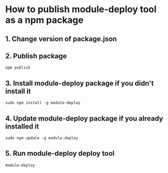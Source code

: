 # How to publish module-deploy tool as a npm package

## 1. Change version of package.json

## 2. Publish package
```
npm publish
```

## 3. Install module-deploy package if you didn't install it
```
sudo npm install -g module-deploy
```

## 4. Update module-deploy package if you already installed it
```
sudo npm update -g module-deploy
```

## 5. Run module-deploy deploy tool
```
module-deploy
```